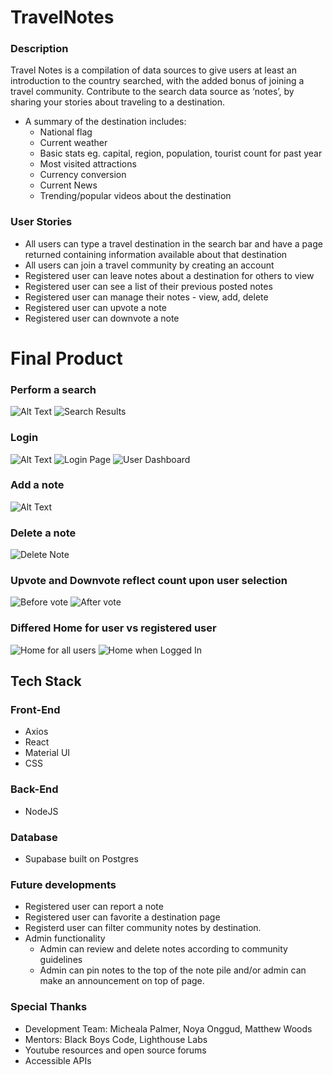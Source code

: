 # TravelNotes

### Description

Travel Notes is a compilation of data sources to give users at least an introduction to the country searched, with the added bonus of joining a travel community. Contribute to the search data source as ‘notes’, by sharing your stories about traveling to a destination.

- A summary of the destination includes: 
  - National flag
  - Current weather
  - Basic stats eg. capital, region, population, tourist count for past year
  - Most visited attractions
  - Currency conversion
  - Current News
  - Trending/popular videos about the destination

### User Stories
- All users can type a travel destination in the search bar and have a page returned containing information available about that destination
- All users can join a travel community by creating an account
- Registered user can leave notes about a destination for others to view
- Registered user can see a list of their previous posted notes
- Registered user can manage their notes - view, add, delete
- Registered user can upvote a note
- Registered user can downvote a note

# Final Product

### Perform a search

![Alt Text](src/images/search.gif)
![Search Results](src/images/search_results.png)

### Login

![Alt Text](src/images/login.gif)
![Login Page](src/images/login.png)
![User Dashboard](src/images/user_dashboard.png)

### Add a note

![Alt Text](src/images/add-note.gif)

### Delete a note

![Delete Note](src/images/delete-note.gif)

### Upvote and Downvote reflect count upon user selection
![Before vote](src/images/before_votes.png)
![After vote](src/images/after_votes.png)

### Differed Home for user vs registered user
![Home for all users](src/images/home.png)
![Home when Logged In](src/images/loggedin_home.png)


## Tech Stack

### Front-End
- Axios
- React
- Material UI
- CSS

### Back-End
- NodeJS

### Database
- Supabase built on Postgres

### Future developments
- Registered user can report a note
- Registered user can favorite a destination page
- Registerd user can filter community notes by destination.
- Admin functionality
  - Admin can review and delete notes according to community guidelines
  - Admin can pin notes to the top of the note pile and/or admin can make an announcement on top of page.

### Special Thanks
- Development Team: Micheala Palmer, Noya Onggud, Matthew Woods
- Mentors: Black Boys Code, Lighthouse Labs
- Youtube resources and open source forums
- Accessible APIs